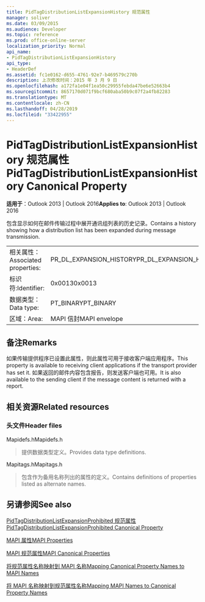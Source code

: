 ```yaml
---
title: PidTagDistributionListExpansionHistory 规范属性
manager: soliver
ms.date: 03/09/2015
ms.audience: Developer
ms.topic: reference
ms.prod: office-online-server
localization_priority: Normal
api_name:
- PidTagDistributionListExpansionHistory
api_type:
- HeaderDef
ms.assetid: fc1e0162-d655-4761-92e7-b469579c270b
description: 上次修改时间：2015 年 3 月 9 日
ms.openlocfilehash: a172fa1e04f1ea50c29955febda47be6e52663b4
ms.sourcegitcommit: 8657170d071f9bcf680aba50b9c07f2a4fb82283
ms.translationtype: MT
ms.contentlocale: zh-CN
ms.lasthandoff: 04/28/2019
ms.locfileid: "33422955"
---
```

# <a name="pidtagdistributionlistexpansionhistory-canonical-property"></a><span data-ttu-id="0bd01-103">PidTagDistributionListExpansionHistory 规范属性</span><span class="sxs-lookup"><span data-stu-id="0bd01-103">PidTagDistributionListExpansionHistory Canonical Property</span></span>

  
  
<span data-ttu-id="0bd01-104">**适用于**：Outlook 2013 | Outlook 2016</span><span class="sxs-lookup"><span data-stu-id="0bd01-104">**Applies to**: Outlook 2013 | Outlook 2016</span></span> 
  
<span data-ttu-id="0bd01-105">包含显示如何在邮件传输过程中展开通讯组列表的历史记录。</span><span class="sxs-lookup"><span data-stu-id="0bd01-105">Contains a history showing how a distribution list has been expanded during message transmission.</span></span> 
  
|||
|:-----|:-----|
|<span data-ttu-id="0bd01-106">相关属性：</span><span class="sxs-lookup"><span data-stu-id="0bd01-106">Associated properties:</span></span>  <br/> |<span data-ttu-id="0bd01-107">PR_DL_EXPANSION_HISTORY</span><span class="sxs-lookup"><span data-stu-id="0bd01-107">PR_DL_EXPANSION_HISTORY</span></span>  <br/> |
|<span data-ttu-id="0bd01-108">标识符:</span><span class="sxs-lookup"><span data-stu-id="0bd01-108">Identifier:</span></span>  <br/> |<span data-ttu-id="0bd01-109">0x0013</span><span class="sxs-lookup"><span data-stu-id="0bd01-109">0x0013</span></span>  <br/> |
|<span data-ttu-id="0bd01-110">数据类型：</span><span class="sxs-lookup"><span data-stu-id="0bd01-110">Data type:</span></span>  <br/> |<span data-ttu-id="0bd01-111">PT_BINARY</span><span class="sxs-lookup"><span data-stu-id="0bd01-111">PT_BINARY</span></span>  <br/> |
|<span data-ttu-id="0bd01-112">区域：</span><span class="sxs-lookup"><span data-stu-id="0bd01-112">Area:</span></span>  <br/> |<span data-ttu-id="0bd01-113">MAPI 信封</span><span class="sxs-lookup"><span data-stu-id="0bd01-113">MAPI envelope</span></span>  <br/> |
   
## <a name="remarks"></a><span data-ttu-id="0bd01-114">备注</span><span class="sxs-lookup"><span data-stu-id="0bd01-114">Remarks</span></span>

<span data-ttu-id="0bd01-115">如果传输提供程序已设置此属性，则此属性可用于接收客户端应用程序。</span><span class="sxs-lookup"><span data-stu-id="0bd01-115">This property is available to receiving client applications if the transport provider has set it.</span></span> <span data-ttu-id="0bd01-116">如果返回的邮件内容包含报告，则发送客户端也可用。</span><span class="sxs-lookup"><span data-stu-id="0bd01-116">It is also available to the sending client if the message content is returned with a report.</span></span> 
  
## <a name="related-resources"></a><span data-ttu-id="0bd01-117">相关资源</span><span class="sxs-lookup"><span data-stu-id="0bd01-117">Related resources</span></span>

### <a name="header-files"></a><span data-ttu-id="0bd01-118">头文件</span><span class="sxs-lookup"><span data-stu-id="0bd01-118">Header files</span></span>

<span data-ttu-id="0bd01-119">Mapidefs.h</span><span class="sxs-lookup"><span data-stu-id="0bd01-119">Mapidefs.h</span></span>
  
> <span data-ttu-id="0bd01-120">提供数据类型定义。</span><span class="sxs-lookup"><span data-stu-id="0bd01-120">Provides data type definitions.</span></span>
    
<span data-ttu-id="0bd01-121">Mapitags.h</span><span class="sxs-lookup"><span data-stu-id="0bd01-121">Mapitags.h</span></span>
  
> <span data-ttu-id="0bd01-122">包含作为备用名称列出的属性的定义。</span><span class="sxs-lookup"><span data-stu-id="0bd01-122">Contains definitions of properties listed as alternate names.</span></span>
    
## <a name="see-also"></a><span data-ttu-id="0bd01-123">另请参阅</span><span class="sxs-lookup"><span data-stu-id="0bd01-123">See also</span></span>



[<span data-ttu-id="0bd01-124">PidTagDistributionListExpansionProhibited 规范属性</span><span class="sxs-lookup"><span data-stu-id="0bd01-124">PidTagDistributionListExpansionProhibited Canonical Property</span></span>](pidtagdistributionlistexpansionprohibited-canonical-property.md)


[<span data-ttu-id="0bd01-125">MAPI 属性</span><span class="sxs-lookup"><span data-stu-id="0bd01-125">MAPI Properties</span></span>](mapi-properties.md)
  
[<span data-ttu-id="0bd01-126">MAPI 规范属性</span><span class="sxs-lookup"><span data-stu-id="0bd01-126">MAPI Canonical Properties</span></span>](mapi-canonical-properties.md)
  
[<span data-ttu-id="0bd01-127">将规范属性名称映射到 MAPI 名称</span><span class="sxs-lookup"><span data-stu-id="0bd01-127">Mapping Canonical Property Names to MAPI Names</span></span>](mapping-canonical-property-names-to-mapi-names.md)
  
[<span data-ttu-id="0bd01-128">将 MAPI 名称映射到规范属性名称</span><span class="sxs-lookup"><span data-stu-id="0bd01-128">Mapping MAPI Names to Canonical Property Names</span></span>](mapping-mapi-names-to-canonical-property-names.md)

